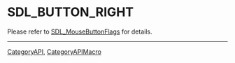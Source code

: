 # SDL_BUTTON_RIGHT

Please refer to [SDL_MouseButtonFlags](SDL_MouseButtonFlags) for details.

----
[CategoryAPI](CategoryAPI), [CategoryAPIMacro](CategoryAPIMacro)

